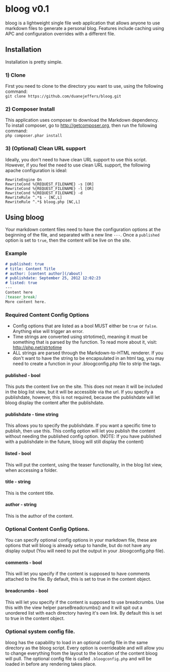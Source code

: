 # bloog v0.1

bloog is a lightweight single file web application that allows anyone to use markdown files to generate a personal blog. Features include caching using APC and configuration overrides with a different file.

## Installation
Installation is pretty simple.

### 1) Clone
First you need to clone to the directory you want to use, using the following command:  
`git clone https://github.com/duanejeffers/bloog.git`

### 2) Composer Install
This application uses composer to download the Markdown dependency. To install composer, go to http://getcomposer.org, then run the following command:  
`php composer.phar install`

### 3) (Optional) Clean URL support
Ideally, you don't need to have clean URL support to use this script. However, if you feel the need to use clean URL support, the following apache configuration is ideal:  
```ApacheConf
RewriteEngine On  
RewriteCond %{REQUEST_FILENAME} -s [OR]  
RewriteCond %{REQUEST_FILENAME} -l [OR]
RewriteCond %{REQUEST_FILENAME} -d
RewriteRule ^.*$ - [NC,L]
RewriteRule ^.*$ bloog.php [NC,L]
```

## Using bloog
Your markdown content files need to have the configuration options at the beginning of the file, and separated with a new line `---`. Once a `published` option is set to `true`, then the content will be live on the site.

### Example
```Markdown
# published: true
# title: Content Title
# author: [content author](/about)
# publishdate: September 25, 2012 12:02:23
# listed: true
---
Content here
[teaser_break]
More content here.
```
### Required Content Config Options
- Config options that are listed as a bool MUST either be `true` or `false`. Anything else will trigger an error.
- Time strings are converted using strtotime(), meaning it must be something that is parsed by the function. To read more about it, visit: http://php.net/strtotime
- ALL strings are parsed through the Markdown-to-HTML renderer. If you don't want to have the string to be encapsulated in an html tag, you may need to create a function in your .bloogconfig.php file to strip the tags.

#### published - bool
This puts the content live on the site. This does not mean it will be included in the blog list view, but it will be accessible via the url. If you specify a publishdate, however, this is not required, because the publishdate will let bloog display the content after the publishdate.

#### publishdate - time string
This allows you to specify the publishdate. If you want a specific time to publish, then use this. This config option will let you publish the content without needing the published config option. (NOTE: If you have published with a publishdate in the future, bloog will still display the content)

#### listed - bool
This will put the content, using the teaser functionality, in the blog list view, when accessing a folder.

#### title - string
This is the content title.

#### author - string
This is the author of the content.

### Optional Content Config Options.
You can specify optional config options in your markdown file, these are options that will bloog is already setup to handle, but do not have any display output (You will need to put the output in your .bloogconfig.php file).

#### comments - bool
This will let you specify if the content is supposed to have comments attached to the file. By default, this is set to true in the content object.

#### breadcrumbs - bool
This will let you specify if the content is supposed to use breadcrumbs. Use this with the view helper parseBreadcrumbs() and it will spit out a unordered list with each directory having it's own link. By default this is set to true in the content object.

### Optional system config file.
bloog has the capability to load in an optional config file in the same directory as the bloog script. Every option is overrideable and will allow you to change everything from the layout to the location of the content bloog will pull. The optional config file is called `.bloogconfig.php` and will be loaded in before any rendering takes place.